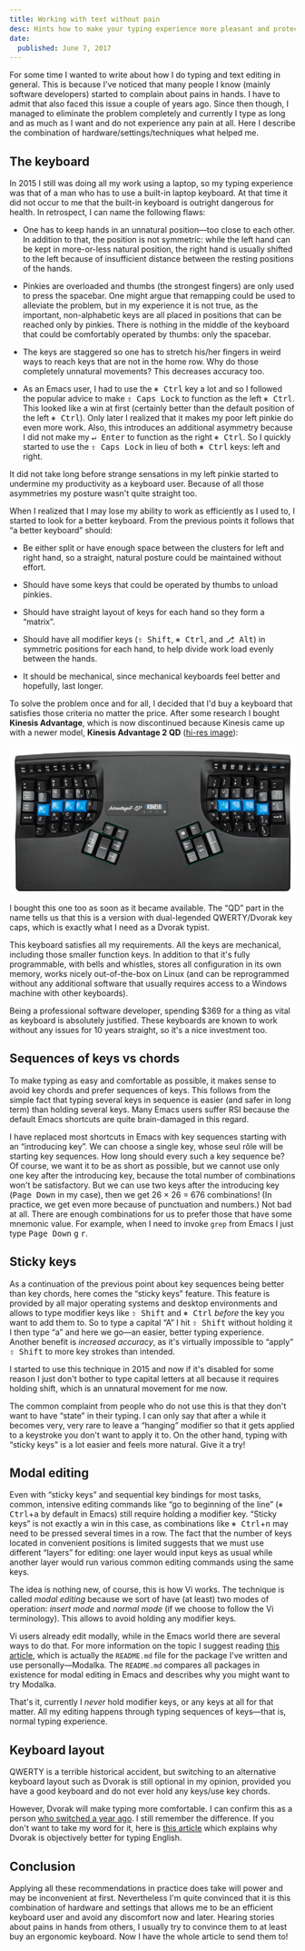 ```yaml
---
title: Working with text without pain
desc: Hints how to make your typing experience more pleasant and protect yourself from RSI in the future.
date:
  published: June 7, 2017
---
```


For some time I wanted to write about how I do typing and text editing in
general. This is because I've noticed that many people I know (mainly
software developers) started to complain about pains in hands. I have to
admit that also faced this issue a couple of years ago. Since then though, I
managed to eliminate the problem completely and currently I type as long and
as much as I want and do not experience any pain at all. Here I describe the
combination of hardware/settings/techniques what helped me.

## The keyboard

In 2015 I still was doing all my work using a laptop, so my typing
experience was that of a man who has to use a built-in laptop keyboard. At
that time it did not occur to me that the built-in keyboard is outright
dangerous for health. In retrospect, I can name the following flaws:

* One has to keep hands in an unnatural position—too close to each other. In
  addition to that, the position is not symmetric: while the left hand can
  be kept in more-or-less natural position, the right hand is usually
  shifted to the left because of insufficient distance between the resting
  positions of the hands.

* Pinkies are overloaded and thumbs (the strongest fingers) are only used to
  press the spacebar. One might argue that remapping could be used to
  alleviate the problem, but in my experience it is not true, as the
  important, non-alphabetic keys are all placed in positions that can be
  reached only by pinkies. There is nothing in the middle of the keyboard
  that could be comfortably operated by thumbs: only the spacebar.

* The keys are staggered so one has to stretch his/her fingers in weird ways
  to reach keys that are not in the home row. Why do those completely
  unnatural movements? This decreases accuracy too.

* As an Emacs user, I had to use the <kbd>⎈ Ctrl</kbd> key a lot and so I
  followed the popular advice to make <kbd>⇪ Caps Lock</kbd> to function as
  the left <kbd>⎈ Ctrl</kbd>. This looked like a win at first (certainly
  better than the default position of the left <kbd>⎈ Ctrl</kbd>). Only
  later I realized that it makes my poor left pinkie do even more work.
  Also, this introduces an additional asymmetry because I did not make my
  <kbd>↵ Enter</kbd> to function as the right <kbd>⎈ Ctrl</kbd>. So I
  quickly started to use the <kbd>⇪ Caps Lock</kbd> in lieu of both <kbd>⎈
  Ctrl</kbd> keys: left and right.

It did not take long before strange sensations in my left pinkie started to
undermine my productivity as a keyboard user. Because of all those
asymmetries my posture wasn't quite straight too.

When I realized that I may lose my ability to work as efficiently as I used
to, I started to look for a better keyboard. From the previous points it
follows that “a better keyboard” should:

* Be either split or have enough space between the clusters for left and
  right hand, so a straight, natural posture could be maintained without
  effort.

* Should have some keys that could be operated by thumbs to unload pinkies.

* Should have straight layout of keys for each hand so they form a “matrix”.

* Should have all modifier keys (<kbd>⇧ Shift</kbd>, <kbd>⎈ Ctrl</kbd>, and
  <kbd>⎇ Alt</kbd>) in symmetric positions for each hand, to help divide
  work load evenly between the hands.

* It should be mechanical, since mechanical keyboards feel better and
  hopefully, last longer.

To solve the problem once and for all, I decided that I'd buy a keyboard
that satisfies those criteria no matter the price. After some research I
bought **Kinesis Advantage**, which is now discontinued because Kinesis came
up with a newer model, **Kinesis Advantage 2 QD**
([hi-res image](https://www.kinesis-ergo.com/wp-content/uploads/2016/07/kb600qd-oh-1977x1024.png)):

![Kinesis Advantage 2 QD](/static/img/kinesis-advantage-2-qd.png)

I bought this one too as soon as it became available. The “QD” part in the
name tells us that this is a version with dual-legended QWERTY/Dvorak key
caps, which is exactly what I need as a Dvorak typist.

This keyboard satisfies all my requirements. All the keys are mechanical,
including those smaller function keys. In addition to that it's fully
programmable, with bells and whistles, stores all configuration in its own
memory, works nicely out-of-the-box on Linux (and can be reprogrammed
without any additional software that usually requires access to a Windows
machine with other keyboards).

Being a professional software developer, spending $369 for a thing as vital
as keyboard is absolutely justified. These keyboards are known to work
without any issues for 10 years straight, so it's a nice investment too.

## Sequences of keys vs chords

To make typing as easy and comfortable as possible, it makes sense to avoid
key chords and prefer sequences of keys. This follows from the simple fact
that typing several keys in sequence is easier (and safer in long term) than
holding several keys. Many Emacs users suffer RSI because the default Emacs
shortcuts are quite brain-damaged in this regard.

I have replaced most shortcuts in Emacs with key sequences starting with an
“introducing key”. We can choose a single key, whose seul rôle will be
starting key sequences. How long should every such a key sequence be? Of
course, we want it to be as short as possible, but we cannot use only one
key after the introducing key, because the total number of combinations
won't be satisfactory. But we can use two keys after the introducing key
(<kbd>Page Down</kbd> in my case), then we get 26 × 26 = 676 combinations!
(In practice, we get even more because of punctuation and numbers.) Not bad
at all. There are enough combinations for us to prefer those that have some
mnemonic value. For example, when I need to invoke `grep` from Emacs I just
type <kbd>Page Down</kbd> <kbd>g</kbd> <kbd>r</kbd>.

## Sticky keys

As a continuation of the previous point about key sequences being better
than key chords, here comes the “sticky keys” feature. This feature is
provided by all major operating systems and desktop environments and allows
to type modifier keys like <kbd>⇧ Shift</kbd> and <kbd>⎈ Ctrl</kbd> *before*
the key you want to add them to. So to type a capital “A” I hit <kbd>⇧
Shift</kbd> without holding it I then type “a” and here we go—an easier,
better typing experience. Another benefit is *increased accuracy*, as it's
virtually impossible to “apply” <kbd>⇧ Shift</kbd> to more key strokes than
intended.

I started to use this technique in 2015 and now if it's disabled for some
reason I just don't bother to type capital letters at all because it
requires holding shift, which is an unnatural movement for me now.

The common complaint from people who do not use this is that they don't want
to have “state” in their typing. I can only say that after a while it
becomes very, very rare to leave a “hanging” modifier so that it gets
applied to a keystroke you don't want to apply it to. On the other hand,
typing with “sticky keys” is a lot easier and feels more natural. Give it a
try!

## Modal editing

Even with “sticky keys” and sequential key bindings for most tasks, common,
intensive editing commands like “go to beginning of the line” (<kbd>⎈
Ctrl</kbd>+<kbd>a</kbd> by default in Emacs) still require holding a
modifier key. “Sticky keys” is not exactly a win in this case, as
combinations like <kbd>⎈ Ctrl</kbd>+<kbd>n</kbd> may need to be pressed
several times in a row. The fact that the number of keys located in
convenient positions is limited suggests that we must use different “layers”
for editing: one layer would input keys as usual while another layer would
run various common editing commands using the same keys.

The idea is nothing new, of course, this is how Vi works. The technique is
called *modal editing* because we sort of have (at least) two modes of
operation: *insert mode* and *normal mode* (if we choose to follow the Vi
terminology). This allows to avoid holding any modifier keys.

Vi users already edit modally, while in the Emacs world there are several
ways to do that. For more information on the topic I suggest reading
[this article](https://github.com/mrkkrp/modalka/blob/master/README.md),
which is actually the `README.md` file for the package I've written and use
personally—Modalka. The `README.md` compares all packages in existence for
modal editing in Emacs and describes why you might want to try Modalka.

That's it, currently I *never* hold modifier keys, or any keys at all for
that matter. All my editing happens through typing sequences of keys—that
is, normal typing experience.

## Keyboard layout

QWERTY is a terrible historical accident, but switching to an alternative
keyboard layout such as Dvorak is still optional in my opinion, provided you
have a good keyboard and do not ever hold any keys/use key chords.

However, Dvorak will make typing more comfortable. I can confirm this as a
person [who switched a year ago](/post/dvorak-rocks.html). I still remember
the difference. If you don't want to take my word for it, here
is [this article](http://infohost.nmt.edu/~shipman/ergo/parkinson.html)
which explains why Dvorak is objectively better for typing English.

## Conclusion

Applying all these recommendations in practice does take will power and may
be inconvenient at first. Nevertheless I'm quite convinced that it is this
combination of hardware and settings that allows me to be an efficient
keyboard user and avoid any discomfort now and later. Hearing stories about
pains in hands from others, I usually try to convince them to at least buy
an ergonomic keyboard. Now I have the whole article to send them to!
